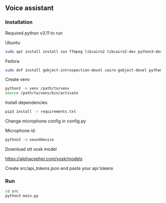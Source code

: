## Voice assistant
### Installation
Required python v3.11 to run

Ubuntu
```sh
sudo apt install install sox ffmpeg libcairo2 libcairo2-dev python3-dev
```
Fedora
```sh
sudo dnf install gobject-introspection-devel cairo-gobject-devel python3-devel
```
Create venv
```sh
python3 -m venv /path/to/venv
source /path/to/venv/bin/activate
```
Install dependencies
```sh
pip3 install -r requirements.txt
```
Change microphone config in config.py

Microphone id:
```sh
python3 -m sounddevice
```
Download stt vosk model

https://alphacephei.com/vosk/models

Create src/api_tokens.json and paste your api tokens
### Run
```sh
cd src
python3 main.py
```
